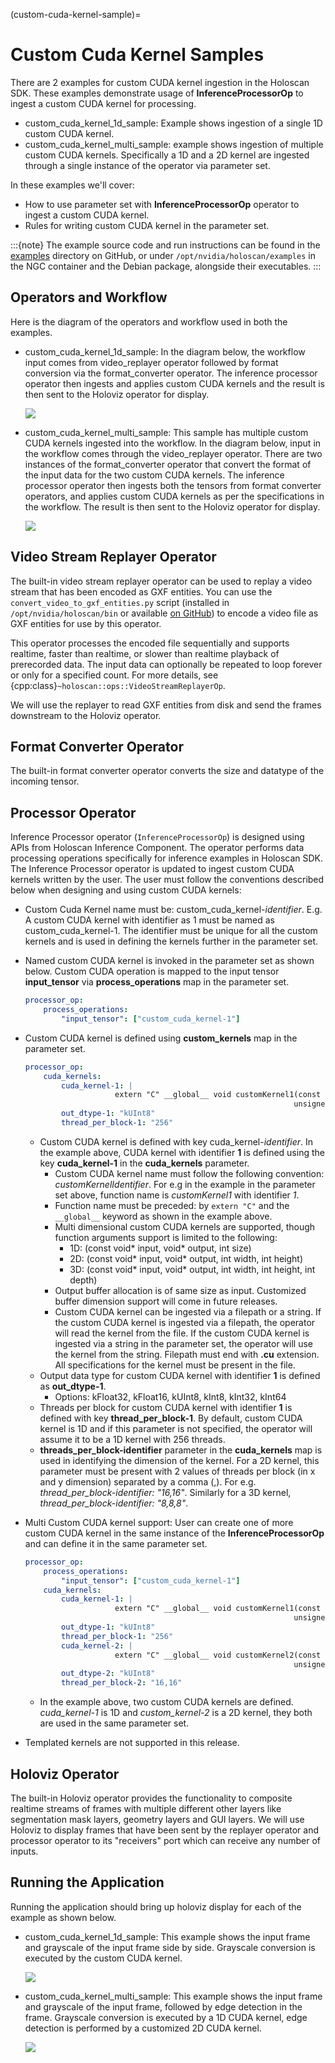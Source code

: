 (custom-cuda-kernel-sample)=
# Custom Cuda Kernel Samples

There are 2 examples for custom CUDA kernel ingestion in the Holoscan SDK. These examples demonstrate usage of **InferenceProcessorOp** to ingest a custom CUDA kernel for processing.
- custom_cuda_kernel_1d_sample: Example shows ingestion of a single 1D custom CUDA kernel.
- custom_cuda_kernel_multi_sample: example shows ingestion of multiple custom CUDA kernels. Specifically a 1D and a 2D kernel are ingested through a single instance of the operator via parameter set. 

In these examples we'll cover:

- How to use parameter set with **InferenceProcessorOp** operator to ingest a custom CUDA kernel.
- Rules for writing custom CUDA kernel in the parameter set.

:::{note}
The example source code and run instructions can be found in the [examples](https://github.com/nvidia-holoscan/holoscan-sdk/blob/main/examples#holoscan-sdk-examples) directory on GitHub, or under `/opt/nvidia/holoscan/examples` in the NGC container and the Debian package, alongside their executables.
:::

## Operators and Workflow

Here is the diagram of the operators and workflow used in both the examples.

- custom_cuda_kernel_1d_sample: In the diagram below, the workflow input comes from video_replayer operator followed by format conversion via the format_converter operator. The inference processor operator then ingests and applies custom CUDA kernels and the result is then sent to the Holoviz operator for display. 

    ![](../images/custom_cuda_kernel_1d.png)


- custom_cuda_kernel_multi_sample: This sample has multiple custom CUDA kernels ingested into the workflow. In the diagram below, input in the workflow comes through the video_replayer operator. There are two instances of the format_converter operator that convert the format of the input data for the two custom CUDA kernels. The inference processor operator then ingests both the tensors from format converter operators, and applies custom CUDA kernels as per the specifications in the workflow. The result is then sent to the Holoviz operator for display. 

    ![](../images/custom_cuda_kernel_multi.png)


## Video Stream Replayer Operator

The built-in video stream replayer operator can be used to replay a video stream that has been encoded as GXF entities. You can use the `convert_video_to_gxf_entities.py` script (installed in `/opt/nvidia/holoscan/bin` or available [on GitHub](https://github.com/nvidia-holoscan/holoscan-sdk/tree/main/scripts#convert_video_to_gxf_entitiespy)) to encode a video file as GXF entities for use by this operator.

This operator processes the encoded file sequentially and supports realtime, faster than realtime, or slower than realtime playback of prerecorded data. The input data can optionally be repeated to loop forever or only for a specified count. For more details, see {cpp:class}`~holoscan::ops::VideoStreamReplayerOp`.

We will use the replayer to read GXF entities from disk and send the frames downstream to the Holoviz operator.

## Format Converter Operator

The built-in format converter operator converts the size and datatype of the incoming tensor. 

## Processor Operator

Inference Processor operator (`InferenceProcessorOp`) is designed using APIs from Holoscan Inference Component. The operator performs data processing operations specifically for inference examples in Holoscan SDK. The Inference Processor operator is updated to ingest custom CUDA kernels written by the user. The user must follow the conventions described below when designing and using custom CUDA kernels:

- Custom Cuda Kernel name must be: custom_cuda_kernel-*identifier*. E.g. A custom CUDA kernel with identifier as 1 must be named as custom_cuda_kernel-1. The identifier must be unique for all the custom kernels and is used in defining the kernels further in the parameter set.

- Named custom CUDA kernel is invoked in the parameter set as shown below. Custom CUDA operation is mapped to the input tensor **input_tensor** via **process_operations** map in the parameter set. 

    ```yaml
    processor_op:
        process_operations:
            "input_tensor": ["custom_cuda_kernel-1"]
    ```

- Custom CUDA kernel is defined using **custom_kernels** map in the parameter set. 
    
    ```yaml
    processor_op:
        cuda_kernels:
            cuda_kernel-1: |
                        extern "C" __global__ void customKernel1(const unsigned char* input, 
                                                                unsigned char* output, int size) {}
            out_dtype-1: "kUInt8"
            thread_per_block-1: "256"
    ```

    - Custom CUDA kernel is defined with key cuda_kernel-*identifier*. In the example above, CUDA kernel with identifier **1** is defined using the key **cuda_kernel-1** in the **cuda_kernels** parameter.
        - Custom CUDA kernel name must follow the following convention: *customKernelIdentifier*. For e.g in the example in the parameter set above, function name is *customKernel1* with identifier *1*.
        - Function name must be preceded: by `extern "C"` and the `__global__` keyword as shown in the example above.
        - Multi dimensional custom CUDA kernels are supported, though function arguments support is limited to the following:
            - 1D: (const void* input, void* output, int size)
            - 2D: (const void* input, void* output, int width, int height)
            - 3D: (const void* input, void* output, int width, int height, int depth)
        - Output buffer allocation is of same size as input. Customized buffer dimension support will come in future releases.
        - Custom CUDA kernel can be ingested via a filepath or a string. If the custom CUDA kernel is ingested via a filepath, the operator will read the kernel from the file. If the custom CUDA kernel is ingested via a string in the parameter set, the operator will use the kernel from the string. Filepath must end with **.cu** extension. All specifications for the kernel must be present in the file.
    - Output data type for custom CUDA kernel with identifier **1** is defined as **out_dtype-1**.
        - Options: kFloat32, kFloat16, kUInt8, kInt8, kInt32, kInt64
    - Threads per block for custom CUDA kernel with identifier **1** is defined with key **thread_per_block-1**.  By default, custom CUDA kernel is 1D and if this parameter is not specified, the operator will assume it to be a 1D kernel with 256 threads. 
    - **threads_per_block-identifier** parameter in the **cuda_kernels** map is used in identifying the dimension of the kernel. For a 2D kernel, this parameter must be present with 2 values of threads per block (in x and y dimension) separated by a comma (,). For e.g. *thread_per_block-identifier: "16,16"*. Similarly for a 3D kernel, *thread_per_block-identifier: "8,8,8"*.
- Multi Custom CUDA kernel support: User can create one of more custom CUDA kernel in the same instance of the **InferenceProcessorOp** and can define it in the same parameter set.
    ```yaml
    processor_op:
        process_operations:
            "input_tensor": ["custom_cuda_kernel-1"]
        cuda_kernels:
            cuda_kernel-1: |
                        extern "C" __global__ void customKernel1(const unsigned char* input, 
                                                                unsigned char* output, int size) {}
            out_dtype-1: "kUInt8"
            thread_per_block-1: "256"
            cuda_kernel-2: |
                        extern "C" __global__ void customKernel2(const unsigned char* input, 
                                                                unsigned char* output, int size) {}
            out_dtype-2: "kUInt8"
            thread_per_block-2: "16,16"
    ```
    - In the example above, two custom CUDA kernels are defined. *cuda_kernel-1* is 1D and *custom_kernel-2* is a 2D kernel, they both are used in the same parameter set. 
- Templated kernels are not supported in this release. 
    
## Holoviz Operator

The built-in Holoviz operator provides the functionality to composite realtime streams of frames with multiple different other layers like segmentation mask layers, geometry layers and GUI layers.
We will use Holoviz to display frames that have been sent by the replayer operator and processor operator to its "receivers" port which can receive any number of inputs.  

## Running the Application

Running the application should bring up holoviz display for each of the example as shown below.

- custom_cuda_kernel_1d_sample: This example shows the input frame and grayscale of the input frame side by side. Grayscale conversion is executed by the custom CUDA kernel.

    ![](../images/ck_1d.png)

- custom_cuda_kernel_multi_sample: This example shows the input frame and grayscale of the input frame, followed by edge detection in the frame. Grayscale conversion is executed by a 1D CUDA kernel, edge detection is performed by a customized 2D CUDA kernel.

    ![](../images/ck_multi.png)

